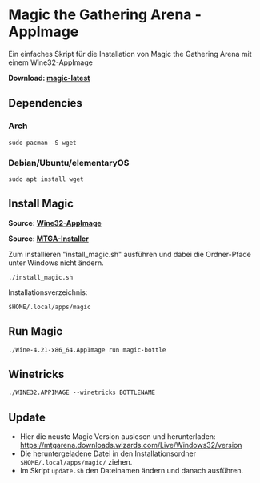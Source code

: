 # Magic the Gathering Arena - AppImage

Ein einfaches Skript für die Installation von Magic the Gathering Arena mit einem Wine32-AppImage

**Download: [magic-latest](https://github.com)**

## Dependencies

### Arch
```
sudo pacman -S wget
```

### Debian/Ubuntu/elementaryOS
```
sudo apt install wget
```

## Install Magic

**Source: [Wine32-AppImage](https://github.com/sudo-give-me-coffee/wine32-deploy)**

**Source: [MTGA-Installer](https://mtgarena.downloads.wizards.com/Live/Windows32/versions/3009.800581/MTGAInstaller_0.1.3009.800581.msi)**

Zum installieren "install_magic.sh" ausführen und dabei die Ordner-Pfade unter Windows nicht ändern.
```
./install_magic.sh
```

Installationsverzeichnis:
```
$HOME/.local/apps/magic
```

## Run Magic

```
./Wine-4.21-x86_64.AppImage run magic-bottle
```

## Winetricks

```
./WINE32.APPIMAGE --winetricks BOTTLENAME
```

## Update

* Hier die neuste Magic Version auslesen und herunterladen: https://mtgarena.downloads.wizards.com/Live/Windows32/version
* Die heruntergeladene Datei in den Installationsordner ```$HOME/.local/apps/magic/``` ziehen.
* Im Skript ```update.sh``` den Dateinamen ändern und danach ausführen.

